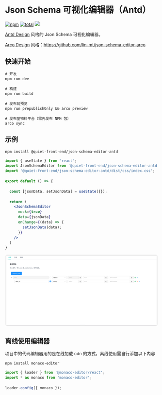 # Json Schema 可视化编辑器（Antd）

[![npm](https://img.shields.io/npm/v/@quiet-front-end/json-schema-editor-antd.svg)](https://www.npmjs.com/package/@quiet-front-end/json-schema-editor-antd)
[![total](https://img.shields.io/npm/dt/@quiet-front-end/json-schema-editor-antd.svg)](https://img.shields.io/npm/dt/@quiet-front-end/json-schema-editor-antd.svg)
![](https://img.shields.io/badge/license-MIT-000000.svg)

[Antd Design](https://ant.design/) 风格的 Json Schema 可视化编辑器。

[Arco Design](https://arco.design/) 风格：https://github.com/lin-mt/json-schema-editor-arco

## 快速开始

```
# 开发
npm run dev

# 构建
npm run build

# 发布前预览
npm run prepublishOnly && arco preview

# 发布至物料平台（需先发布 NPM 包）
arco sync
```

## 示例

```shell
npm install @quiet-front-end/json-schema-editor-antd
```

```jsx
import { useState } from "react";
import JsonSchemaEditor from '@quiet-front-end/json-schema-editor-antd';
import '@quiet-front-end/json-schema-editor-antd/dist/css/index.css';

export default () => {

  const [jsonData, setJsonData] = useState({});

  return (
    <JsonSchemaEditor
      mock={true}
      data={jsonData}
      onChange={(data) => {
        setJsonData(data);
      }}
    />
  )
}
```

![示例](./image/img.png)

## 离线使用编辑器

项目中的代码编辑器用的是在线加载 cdn 的方式，离线使用需自行添加以下内容

```shell
npm install monaco-editor
```

```jsx
import { loader } from '@monaco-editor/react';
import * as monaco from 'monaco-editor';

loader.config({ monaco });
```